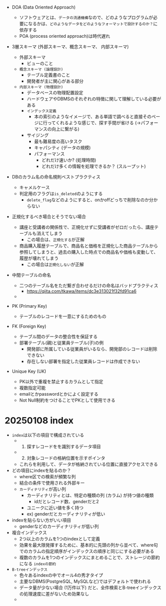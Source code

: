 

+ DOA (Data Oriented Approach)
  + ソフトウェアとは、`データの流通機構`なので、どのようなプログラムが必要になるかは、`どのようなデータをどのようなフォーマットで設計するのか？`に依存する
  + POA (process oriented approach)は時代遅れ
+ 3層スキーマ (外部スキーマ、概念スキーマ、 内部スキーマ)
  + 外部スキーマ
    + ビューのこと
  + `概念スキーマ (論理設計)`
    + テーブル定義書のこと
    + 開発者が主に関心がある部分
  + `内部スキーマ (物理設計)`
    + データベースの物理配置設定
    + ハードウェアやDBMSのそれぞれの特徴に関して理解している必要がある
    + `インデックス定義`
      + 本の索引のようなイメージで、ある単語で調べると直接そのページに行ってくれるような感じで、探す手間が省ける (->パフォーマンスの向上に繋がる)
    + サイジング
      + 最も難易度の高いタスク
      + キャパシティ (データの規模)
      + パフォーマンス 
        + どれだけ速いか? (処理時間)
        + どれだけ多くの情報を処理できるか？ (スループット)




+ DBのカラム名の命名規則ベストプラクティス
  + キャメルケース
  + 判定用のフラグは`is_deleted`のようにする
    + `delete_flag`などのようにすると、onかoffどっちで削除なのか分からない
+ 正規化するべき場合とそうでない場合
  + 講座と受講者の関係性で、正規化せずに受講者がゼロだったら、講座テーブルも消えてしまう
    + この場合は、`正規化する`が正解
  + 商品購入履歴テーブルで、商品名と価格を正規化した商品テーブルから参照してしまうと、過去の購入した時点での商品名や価格も変動して、履歴が壊れてしまう
    + この場合は`正規化しない`が正解
+ 中間テーブルの命名
  + 二つのテーブル名をただ繋ぎ合わせるだけの命名はバッドプラクティス
    + https://qiita.com/tkawa/items/dc3e313021f32fd91ca6
  + 




+ PK (Primary Key)
  + テーブルのレコードを一意にするためのもの
+ FK (Foreign Key)
  + テーブル間のデータの整合性を保証する
  + 部署テーブル(親)と従業員テーブル(子)の例
    + 開発部に所属している従業員がいるなら、開発部のレコードは削除できない
    + 存在しない部署を指定した従業員レコードは作成できない
+ Unique Key (UK) 
  + PK以外で重複を禁止するカラムとして指定
  + 複数指定可能
  + emailとかpasswordとかによく設定する
  + Not Null制約をつけることでPKとして使用できる



# 20250108 index
+ `index`は以下の項目で構成されている
  + 1. 探すレコードをを識別するデータ項目
  + 2. 対象レコードの格納位置を示すポインタ
  + これらを利用して、データが格納されている位置に直接アクセスできる
+ どの項目にindexを貼るのか？
  + where区での検索が頻繁な列
  + 結合の条件で使用される外部キー
  + `カーディナリティ`が高い列
    + カーディナリティとは、特定の種類の列 (カラム) が持つ値の種類
      + idだとレコード数、genderだと2
    + ユニークに近い値を多く持つ
    + ex) genderだとカーディナリティが低い
+ indexを貼らない方がいい項目
  + genderなどのカーディナリティが低い列
+ 複合インデックス
  + 2つ以上のカラムを1つのindexとして定義
  + 効果を最大限発揮するために、基本的に先頭の列から並べて、where句でのカラムの指定順序がインデックスの順序と同じにする必要がある
  + 複数のカラムを1つのインデックスにまとめることで、ストレージの節約になる `indexの節約`
+ `B-treeインデックス`
  + 色々あるindexの中でオール4の秀才タイプ
  + 主要なDBMS(PostgreSQL, MySQLなど)ではデフォルトで使われる
  + データ量が少ない場合 (1万件以下) だと、全件検索とB-treeインデックスの処理速度に差がないため効果なし
  + 


